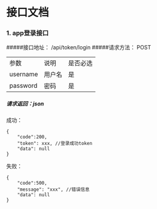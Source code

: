 #       接口文档

### 1. app登录接口 
#####接口地址： /api/token/login 
#####请求方法： POST 
<table>
    <tr>
        <td>参数</td>
        <td>说明</td>
        <td>是否必选</td>
    </tr>
    <tr>
        <td>username</td>
        <td>用户名</td>
        <td>是</td>
    </tr>
    <tr>
        <td>password</td>
        <td>密码</td>
        <td>是</td>
    </tr>
</table>

#####   请求返回：json
成功：
```
{
    "code":200,
    "token": xxx, //登录成功token
    "data": null
}
```
失败：
```
{
    "code":500,
    "message": "xxx", //错误信息
    "data": null
}
```
